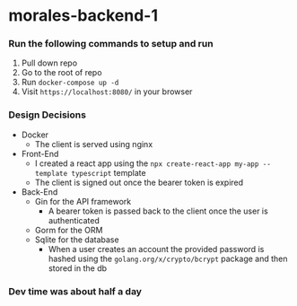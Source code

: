 # morales-backend-1

### Run the following commands to setup and run
1. Pull down repo
2. Go to the root of repo
3. Run `docker-compose up -d`
4. Visit `https://localhost:8080/` in your browser

### Design Decisions
* Docker
    * The client is served using nginx
* Front-End
    * I created a react app using the `npx create-react-app my-app --template typescript` template
    * The client is signed out once the bearer token is expired
* Back-End
    * Gin for the API framework
        * A bearer token is passed back to the client once the user is authenticated
    * Gorm for the ORM
    * Sqlite for the database
        * When a user creates an account the provided password is hashed using the `golang.org/x/crypto/bcrypt` package and then stored in the db

### Dev time was about half a day